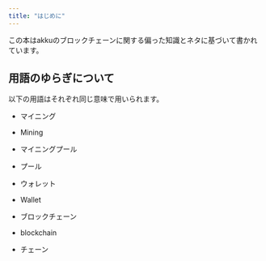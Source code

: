 ```yaml
---
title: "はじめに"
---
```


この本はakkuのブロックチェーンに関する偏った知識とネタに基づいて書かれています。

## 用語のゆらぎについて
以下の用語はそれぞれ同じ意味で用いられます。

- マイニング
- Mining

- マイニングプール
- プール

- ウォレット
- Wallet

- ブロックチェーン
- blockchain
- チェーン
